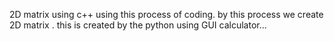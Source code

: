 2D matrix using c++ using this process of coding.
by this process we create 2D matrix .
this is created by the python using GUI calculator...
